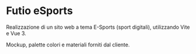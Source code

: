 # Futio eSports

Realizzazione di un sito web a tema E-Sports (sport digitali), utilizzando Vite e Vue 3.

Mockup, palette colori e materiali forniti dal cliente.
